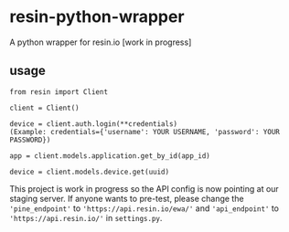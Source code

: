 # resin-python-wrapper
A python wrapper for resin.io [work in progress]


## usage 

```
from resin import Client

client = Client()

device = client.auth.login(**credentials)
(Example: credentials={'username': YOUR USERNAME, 'password': YOUR PASSWORD})

app = client.models.application.get_by_id(app_id) 

device = client.models.device.get(uuid)
```

This project is work in progress so the API config is now pointing at our staging server.
If anyone wants to pre-test, please change the `'pine_endpoint'` to `'https://api.resin.io/ewa/'` and `'api_endpoint'` to `'https://api.resin.io/'` in `settings.py`.
